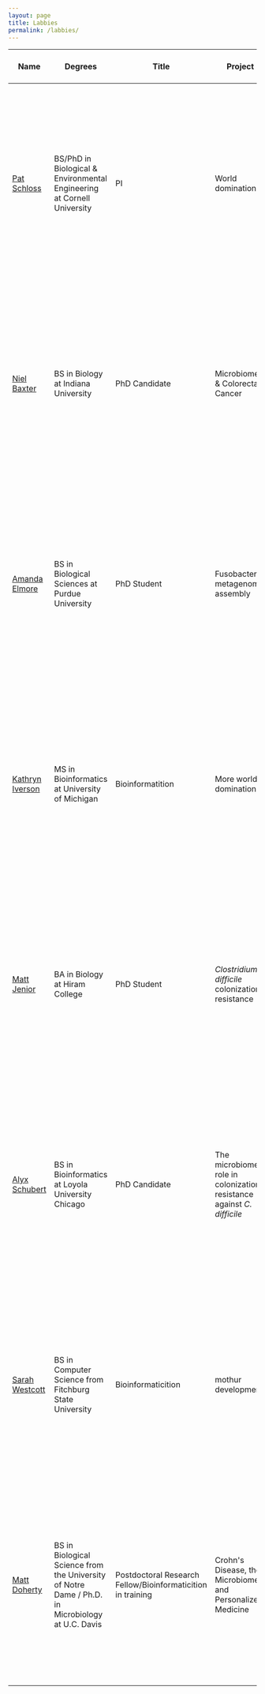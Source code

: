 ```yaml
---
layout: page
title: Labbies
permalink: /labbies/
---
```


Name | Degrees | Title |  Project | Year Joined | Something unique about you | Picture
------------|-------------|-----------|------------|------|-------------------|-----------
[Pat Schloss](https://pschloss.github.io) | BS/PhD in Biological & Environmental Engineering at Cornell University | PI | World domination | 2006 | I have a farm with sheep, cows, chickens, pigs, and 7 kids | <img src="../img/schloss.jpg" style="width: 400px;"/>
[Niel Baxter](https://nbaxter13.github.io) | BS in Biology at Indiana University | PhD Candidate | Microbiome & Colorectal Cancer | 2012 | 20% effort, 80% efficiency. | <img src="../img/baxter.jpg" style="width: 400px;"/>
[Amanda Elmore](https://agelmore.github.io) | BS in Biological Sciences at Purdue University | PhD Student | Fusobacteria metagenomic assembly | 2014 | 2016 Olympic rowing hopeful | <img src="../img/elmore.jpg" style="width: 400px;"/>  
[Kathryn Iverson](https://kdiverson.github.io) | MS in Bioinformatics at University of Michigan | Bioinformatition | More world domination | 2011 | I don't have an attached acl | <img src="../img/human_computer.jpg" style="width: 400px;"/>
[Matt Jenior](https://mjenior.github.io) | BA in Biology at Hiram College | PhD Student | *Clostridium difficile* colonization resistance | 2012 | No items, Fox only, Final Destination. | <img src="../img/jenior.jpg" style="width: 400px;"/>
[Alyx Schubert](https://alyxwithay.github.io) | BS in Bioinformatics at Loyola University Chicago | PhD Candidate | The microbiome's role in colonization resistance against *C. difficile* | 2010 | My name is cool. | <img src="../img/schubert.jpg" style="width: 400px;"/>
[Sarah Westcott](https://mothur.org) | BS in Computer Science from Fitchburg State University | Bioinformaticition | mothur development | 2005 | | <img src="../img/westcott.jpg" style="width: 400px;"/> 
[Matt Doherty](https://twitter.com/drmkdphd) | BS in Biological Science from the University of Notre Dame / Ph.D. in Microbiology at U.C. Davis| Postdoctoral Research Fellow/Bioinformaticition in training | Crohn's Disease, the Microbiome, and Personalized Medicine | 2015 | I'm on twitter | <img src="https://pbs.twimg.com/profile_images/463395426184331264/NIzGdmry.jpeg" style="width: 400px;"/> 
